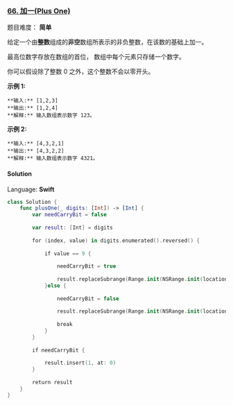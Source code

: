 ### [66\. 加一(Plus One)](https://leetcode-cn.com/problems/plus-one/description/)

题目难度： **简单**



给定一个由**整数**组成的**非空**数组所表示的非负整数，在该数的基础上加一。

最高位数字存放在数组的首位， 数组中每个元素只存储一个数字。

你可以假设除了整数 0 之外，这个整数不会以零开头。

**示例 1:**

```
**输入:** [1,2,3]
**输出:** [1,2,4]
**解释:** 输入数组表示数字 123。
```

**示例 2:**

```
**输入:** [4,3,2,1]
**输出:** [4,3,2,2]
**解释:** 输入数组表示数字 4321。
```



#### Solution

Language: **Swift**

```swift
class Solution {
    func plusOne(_ digits: [Int]) -> [Int] {
        var needCarryBit = false
        
        var result: [Int] = digits
        
        for (index, value) in digits.enumerated().reversed() {
            
            if value == 9 {
                
                needCarryBit = true
                
                result.replaceSubrange(Range.init(NSRange.init(location: index, length: 1))!, with: [Int(0)])
            }else {
                
                needCarryBit = false
                
                result.replaceSubrange(Range.init(NSRange.init(location: index, length: 1))!, with: [Int(value + 1)])
                
                break
            }
        }
        
        if needCarryBit {
            
            result.insert(1, at: 0)
        }
        
        return result
    }
}
```